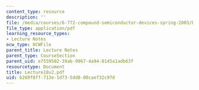 ```yaml
---
content_type: resource
description: ''
file: /media/courses/6-772-compound-semiconductor-devices-spring-2003/b269f8ff713e1d735dd800caef32c97d_Lecture18v2.pdf
file_type: application/pdf
learning_resource_types:
- Lecture Notes
ocw_type: OCWFile
parent_title: Lecture Notes
parent_type: CourseSection
parent_uid: e7559502-39ab-9967-4a94-0145a1adb63f
resourcetype: Document
title: Lecture18v2.pdf
uid: b269f8ff-713e-1d73-5dd8-00caef32c97d
---
```

